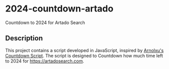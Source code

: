 # 2024-countdown-artado
Countdown to 2024 for Artado Search

## Description
This project contains a script developed in JavaScript, inspired by [Arnolxu's Countdown Script](https://github.com/Arnolxu/artado-scripts/blob/main/SecimCountdown.js).
The script is designed to Countdown how much time left to 2024 for https://artadosearch.com.
